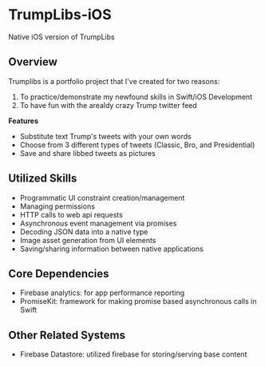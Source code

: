 # TrumpLibs-iOS
Native iOS version of TrumpLibs

## Overview
Trumplibs is a portfolio project that I've created for two reasons:
1. To practice/demonstrate my newfound skills in Swift/iOS Development
2. To have fun with the arealdy crazy Trump twitter feed

**Features**
* Substitute text Trump's tweets with your own words
* Choose from 3 different types of tweets (Classic, Bro, and Presidential)
* Save and share libbed tweets as pictures

## Utilized Skills
* Programmatic UI constraint creation/management
* Managing permissions
* HTTP calls to web api requests
* Asynchronous event management via promises
* Decoding JSON data into a native type
* Image asset generation from UI elements
* Saving/sharing information between native applications

## Core Dependencies
* Firebase analytics: for app performance reporting
* PromiseKit: framework for making promise based asynchronous calls in Swift

## Other Related Systems
* Firebase Datastore: utilized firebase for storing/serving base content
